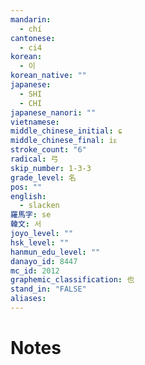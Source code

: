```yaml
---
mandarin:
  - chí
cantonese:
  - ci4
korean:
  - 이
korean_native: ""
japanese:
  - SHI
  - CHI
japanese_nanori: ""
vietnamese:
middle_chinese_initial: ɕ
middle_chinese_final: iᴇ
stroke_count: "6"
radical: 弓
skip_number: 1-3-3
grade_level: 名
pos: ""
english:
  - slacken
羅馬字: se
韓文: 서
joyo_level: ""
hsk_level: ""
hanmun_edu_level: ""
danayo_id: 8447
mc_id: 2012
graphemic_classification: 也
stand_in: "FALSE"
aliases:
---
```


# Notes
